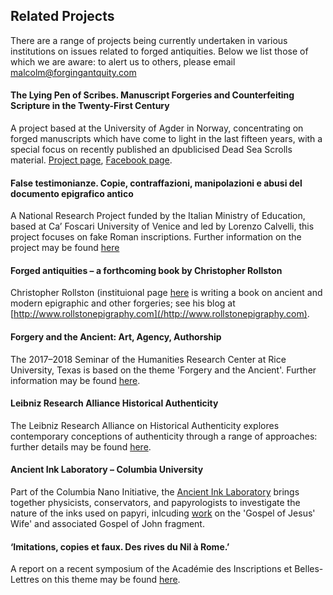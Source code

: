 ## Related Projects

There are a range of projects being currently undertaken in various
institutions on issues related to forged antiquities. Below we list those
of which we are aware: to alert us to others, please email malcolm@forgingantquity.com

#### The Lying Pen of Scribes. Manuscript Forgeries and Counterfeiting Scripture in the Twenty-First Century
A project based at the University of Agder in Norway, concentrating on forged manuscripts which have come
to light in the last fifteen years, with a special focus on recently published an dpublicised Dead Sea Scrolls material. 
[Project page](/https://lyingpen.com), [Facebook page](/https://www.facebook.com/lyingpen/).

#### False testimonianze. Copie, contraffazioni, manipolazioni e abusi del documento epigrafico antico
A National Research Project funded by the Italian Ministry of Education, based at Ca’ Foscari 
University of Venice and led by Lorenzo Calvelli, this project focuses on fake Roman inscriptions. 
Further information on the project may be found [here](/https://www.aiegl.org/blogreader/research-project-on-epigraphic-forgeries.html)

#### Forged antiquities – a forthcoming book by Christopher Rollston
Christopher Rollston (instituional page [here](/https://cnelc.columbian.gwu.edu/christopher-rollston) is writing a book on
ancient and modern epigraphic and other forgeries; see his blog at [http://www.rollstonepigraphy.com](/http://www.rollstonepigraphy.com).

#### Forgery and the Ancient: Art, Agency, Authorship
The 2017–2018 Seminar of the Humanities Research Center at Rice University, Texas is based on the theme 
'Forgery and the Ancient'. Further information may be found [here](/http://hrc.rice.edu/rice-seminars/node/38).

#### Leibniz Research Alliance Historical Authenticity
The Leibniz Research Alliance on Historical Authenticity explores contemporary conceptions of authenticity through
a range of approaches: further details may be found [here](/http://www.leibniz-historische-authentizitaet.de/en/start/).

#### Ancient Ink Laboratory – Columbia University
Part of the Columbia Nano Initiative, the [Ancient Ink Laboratory](/http://cni.columbia.edu/ancient-ink-lab/) brings together physicists, conservators, and papyrologists to investigate the nature of the inks used on papyri, inlcuding [work](/http://cni.columbia.edu/publications-reports-and-presentations) on the 'Gospel of Jesus' Wife' and associated Gospel of John fragment.

#### ‘Imitations, copies et faux. Des rives du Nil à Rome.’
A report on a recent symposium of the Académie des Inscriptions et Belles-Lettres on this theme
may be found [here](/http://www.aibl.fr/seances-et-manifestations/colloques-et-journees-d-etudes-313/colloques-et-journees-d-etudes-524/article/imitations-copies-et-faux-des?lang=fr).
